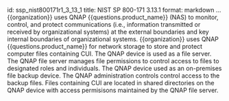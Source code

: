 id: ssp_nist800171r1_3_13_1
title: NIST SP 800-171 3.13.1
format: markdown
...
{{organization}} uses QNAP {{questions.product_name}} (NAS) to monitor, control, and protect communications (i.e., information transmitted or received by organizational systems) at the external boundaries and key internal boundaries of organizational systems. {{organization}} uses QNAP {{questions.product_name}} for network storage to store and protect computer files containing CUI. The QNAP device is used as a file server. The QNAP file server manages file permissions to control access to files to designated roles and individuals. The QNAP device used as an on-premises file backup device. The QNAP administration controls control access to the backup files. Files containing CUI are located in shared directories on the QNAP device with access permisisons maintained by the QNAP file server.

